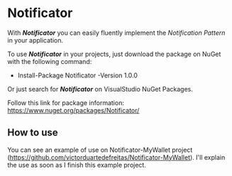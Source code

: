 # Notificator
With ***Notificator*** you can easily fluently implement the *Notification Pattern* in your application.

To use ***Notificator*** in your projects, just download the package on NuGet with the following command:

* Install-Package Notificator -Version 1.0.0

Or just search for ***Notificator*** on VisualStudio NuGet Packages.

Follow this link for package information: https://www.nuget.org/packages/Notificator/

## How to use
You can see an example of use on Notificator-MyWallet project (https://github.com/victorduartedefreitas/Notificator-MyWallet).
I'll explain the use as soon as I finish this example project.
